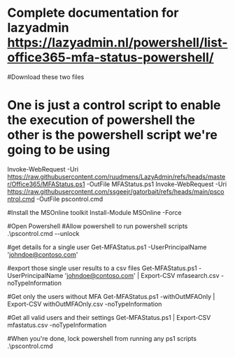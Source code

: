 # Complete documentation for lazyadmin https://lazyadmin.nl/powershell/list-office365-mfa-status-powershell/

#Download these two files
#	One is just a control script to enable the execution of powershell the other is the powershell script we're going to be using
Invoke-WebRequest -Uri https://raw.githubusercontent.com/ruudmens/LazyAdmin/refs/heads/master/Office365/MFAStatus.ps1 -OutFile MFAStatus.ps1
Invoke-WebRequest -Uri https://raw.githubusercontent.com/ssgeejr/gatorbait/refs/heads/main/pscontrol.cmd -OutFile pscontrol.cmd


#Install the MSOnline toolkit
Install-Module MSOnline -Force


#Open Powershell
#Allow powershell to run powershell scripts
.\pscontrol.cmd --unlock 

#get details for a single user
Get-MFAStatus.ps1 -UserPrincipalName 'johndoe@contoso.com'

#export those single user results to a csv files
Get-MFAStatus.ps1 -UserPrincipalName 'johndoe@contoso.com' | Export-CSV mfasearch.csv -noTypeInformation


#Get only the users without MFA
Get-MFAStatus.ps1 -withOutMFAOnly | Export-CSV withOutMFAOnly.csv -noTypeInformation


#Get all valid users and their settings
Get-MFAStatus.ps1 | Export-CSV mfastatus.csv -noTypeInformation





#When you're done, lock powershell from running any ps1 scripts
.\pscontrol.cmd 